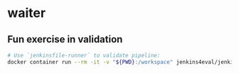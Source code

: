 # waiter

## Fun exercise in validation

```sh
# Use `jenkinsfile-runner` to validate pipeline:
docker container run --rm -it -v "${PWD}:/workspace" jenkins4eval/jenkinsfile-runner
```
